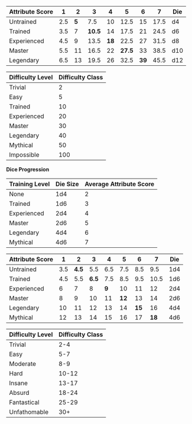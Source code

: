| Attribute Score | 1   | 2     | 3        | 4      | 5        | 6      | 7    | Die |
| --------------- | --- | ----- | -------- | ------ | -------- | ------ | ---- | --- |
| Untrained       | 2.5 | **5** | 7.5      | 10     | 12.5     | 15     | 17.5 | d4  |
| Trained         | 3.5 | 7     | **10.5** | 14     | 17.5     | 21     | 24.5 | d6  |
| Experienced     | 4.5 | 9     | 13.5     | **18** | 22.5     | 27     | 31.5 | d8  |
| Master          | 5.5 | 11    | 16.5     | 22     | **27.5** | 33     | 38.5 | d10 |
| Legendary       | 6.5 | 13    | 19.5     | 26     | 32.5     | **39** | 45.5 | d12 |

| Difficulty Level | Difficulty Class |
| ---------------- | ---------------- |
| Trivial          | 2                |
| Easy             | 5                |
| Trained          | 10               |
| Experienced      | 20               |
| Master           | 30               |
| Legendary        | 40               |
| Mythical         | 50               |
| Impossible       | 100              |

**Dice Progression**

| Training Level | Die Size | Average Attribute Score |
| -------------- | -------- | ----------------------- |
| None           | 1d4      | 2                       |
| Trained        | 1d6      | 3                       |
| Experienced    | 2d4      | 4                       |
| Master         | 2d6      | 5                       |
| Legendary      | 4d4      | 6                       |
| Mythical       | 4d6      | 7                       |

| Attribute Score | 1   | 2       | 3       | 4     | 5      | 6      | 7      | Die |
| --------------- | --- | ------- | ------- | ----- | ------ | ------ | ------ | --- |
| Untrained       | 3.5 | **4.5** | 5.5     | 6.5   | 7.5    | 8.5    | 9.5    | 1d4 |
| Trained         | 4.5 | 5.5     | **6.5** | 7.5   | 8.5    | 9.5    | 10.5   | 1d6 |
| Experienced     | 6   | 7       | 8       | **9** | 10     | 11     | 12     | 2d4 |
| Master          | 8   | 9       | 10      | 11    | **12** | 13     | 14     | 2d6 |
| Legendary       | 10  | 11      | 12      | 13    | 14     | **15** | 16     | 4d4 |
| Mythical        | 12  | 13      | 14      | 15    | 16     | 17     | **18** | 4d6 |

| Difficulty Level | Difficulty Class |
| ---------------- | ---------------- |
| Trivial          | 2-4              |
| Easy             | 5-7              |
| Moderate         | 8-9              |
| Hard             | 10-12            |
| Insane           | 13-17            |
| Absurd           | 18-24            |
| Fantastical      | 25-29            |
| Unfathomable     | 30+              |
